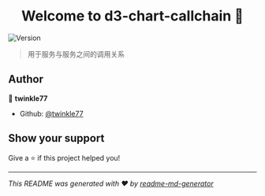 <h1 align="center">Welcome to d3-chart-callchain 👋</h1>
<p>
  <img alt="Version" src="https://img.shields.io/badge/version-0.0.1-blue.svg?cacheSeconds=2592000" />
</p>

> 用于服务与服务之间的调用关系

## Author

👤 **twinkle77**

* Github: [@twinkle77](https://github.com/twinkle77)

## Show your support

Give a ⭐️ if this project helped you!

***
_This README was generated with ❤️ by [readme-md-generator](https://github.com/kefranabg/readme-md-generator)_